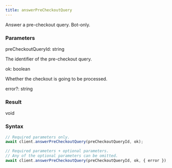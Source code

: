 ```yaml
---
title: answerPreCheckoutQuery
---
```


Answer a pre-checkout query. Bot-only.


### Parameters 

<div class="flex flex-col gap-3"><div><div class="font-mono"><span class="font-bold">preCheckoutQueryId</span><span class="opacity-50">:</span> <span>string</span></div><div class="pl-3"><div class="no-margin">

The identifier of the pre-checkout query.

</div></div></div><div><div class="font-mono"><span class="font-bold">ok</span><span class="opacity-50">:</span> <span>boolean</span></div><div class="pl-3"><div class="no-margin">

Whether the checkout is going to be processed.

</div></div></div><div class="flex flex-col gap-3"><div><div class="flex gap-2"><div class="font-mono"><span class="font-bold">error</span><span class="opacity-50"><span title="Optional" class="cursor-help">?</span>:</span> <span>string</span></div></div></div></div></div>

### Result 

<div class="font-mono"><span>void</span></div>

### Syntax

```ts
// Required parameters only.
await client.answerPreCheckoutQuery(preCheckoutQueryId, ok);

// Required parameters + optional parameters.
// Any of the optional parameters can be omitted.
await client.answerPreCheckoutQuery(preCheckoutQueryId, ok, { error });
```




